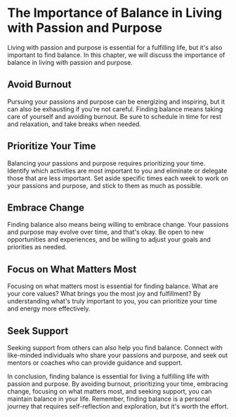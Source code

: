 The Importance of Balance in Living with Passion and Purpose
======================================================================================================

Living with passion and purpose is essential for a fulfilling life, but it's also important to find balance. In this chapter, we will discuss the importance of balance in living with passion and purpose.

Avoid Burnout
-------------

Pursuing your passions and purpose can be energizing and inspiring, but it can also be exhausting if you're not careful. Finding balance means taking care of yourself and avoiding burnout. Be sure to schedule in time for rest and relaxation, and take breaks when needed.

Prioritize Your Time
--------------------

Balancing your passions and purpose requires prioritizing your time. Identify which activities are most important to you and eliminate or delegate those that are less important. Set aside specific times each week to work on your passions and purpose, and stick to them as much as possible.

Embrace Change
--------------

Finding balance also means being willing to embrace change. Your passions and purpose may evolve over time, and that's okay. Be open to new opportunities and experiences, and be willing to adjust your goals and priorities as needed.

Focus on What Matters Most
--------------------------

Focusing on what matters most is essential for finding balance. What are your core values? What brings you the most joy and fulfillment? By understanding what's truly important to you, you can prioritize your time and energy more effectively.

Seek Support
------------

Seeking support from others can also help you find balance. Connect with like-minded individuals who share your passions and purpose, and seek out mentors or coaches who can provide guidance and support.

In conclusion, finding balance is essential for living a fulfilling life with passion and purpose. By avoiding burnout, prioritizing your time, embracing change, focusing on what matters most, and seeking support, you can maintain balance in your life. Remember, finding balance is a personal journey that requires self-reflection and exploration, but it's worth the effort.
